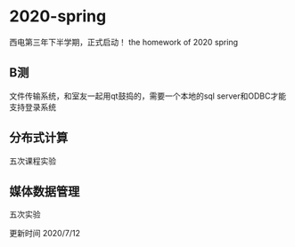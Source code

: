 # 2020-spring
西电第三年下半学期，正式启动！
the homework of 2020 spring


## B测
文件传输系统，和室友一起用qt鼓捣的，需要一个本地的sql server和ODBC才能支持登录系统

## 分布式计算
五次课程实验

## 媒体数据管理 
五次实验

更新时间 2020/7/12